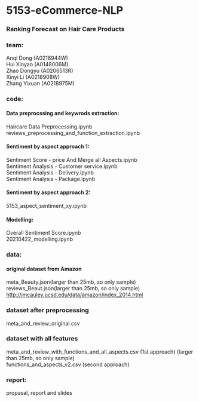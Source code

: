# 5153-eCommerce-NLP

### Ranking Forecast on Hair Care Products

### team: 

Anqi Dong (A0218944W)  
Hui Xinyao (A0148006M)   
Zhao Dongyu (A0206513R)  
Xinyi Li (A0218908W)  
Zhang Yixuan (A0218975M)  

### code:

#### Data preprocssing and keywrods extraction:  

Haircare Data Preprocessing.ipynb  
reviews_preprocessing_and_function_extraction.ipynb  


#### Sentiment by aspect approach 1:

Sentiment Score - price And Merge all Aspects.ipynb  
Sentiment Analysis - Customer service.ipynb  
Sentiment Analysis - Delivery.ipynb  
Sentiment Analysis - Package.ipynb  


#### Sentiment by aspect approach 2:  

5153_aspect_sentiment_xy.ipynb  


#### Modelling:  

Overall Sentiment Score.ipynb  
20210422_modelling.ipynb  


### data:

#### original dataset from Amazon

meta_Beauty.json(larger than 25mb, so only sample)  
reviews_Beaut.json(larger than 25mb, so only sample)    
http://jmcauley.ucsd.edu/data/amazon/index_2014.html

### dataset after preprocessing

meta_and_review_original.csv  

### dataset with all features
meta_and_review_with_functions_and_all_aspects.csv (1st approach) (larger than 25mb, so only sample)    
functions_and_aspects_v2.csv (second approach)  

 
### report:

propasal, report and slides


